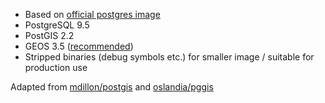 * Based on [official postgres image](https://hub.docker.com/_/postgres/)
* PostgreSQL 9.5
* PostGIS 2.2
* GEOS 3.5 ([recommended](https://trac.osgeo.org/postgis/wiki/UsersWikiPostgreSQLPostGIS))
* Stripped binaries (debug symbols etc.) for smaller image / suitable for production use

Adapted from [mdillon/postgis](https://hub.docker.com/r/mdillon/postgis/) and [oslandia/pggis](https://hub.docker.com/r/oslandia/pggis/)
